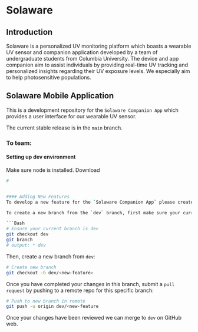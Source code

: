 # Solaware 

## Introduction
Solaware is a personalized UV monitoring platform which boasts a wearable UV sensor and companion application developed by a team of undergraduate students from Columbia University. The device and app companion aim to assist individuals by providing real-time UV tracking and personalized insights regarding their UV exposure levels. We especially aim to help photosensitive populations.

## Solaware Mobile Application
This is a development repository for the `Solaware Companion App` which provides a user interface for our wearable UV sensor.

The current stable release is in the `main` branch.

### To team:
#### Setting up dev environment
Make sure node is installed. Download
```Bash
# 


#### Adding New Features
To develop a new feature for the `Solaware Companion App` please create a new branch that has split from the `dev` branch. Once your changes are complete, submit a `pull request` by pushing to a new feature branch in the remote repository. You can create a `pull request` by following the prompts. Once your changes have been reviewed we can merge to `dev`.

To create a new branch from the `dev` branch, first make sure your current branch is `dev`:

```Bash
# Ensure your current branch is dev
git checkout dev
git branch
# output: * dev
```

Then, create a new branch from `dev`:

```Bash
# Create new branch
git checkout -b dev/<new-feature>
```

Once you have completed your changes in this branch, submit a `pull request` by pushing to a remote repo for this specific branch:

```Bash
# Push to new branch in remote
git push -u origin dev/<new-feature
```

Once your changes have been reviewed we can merge to `dev` on GitHub web.


